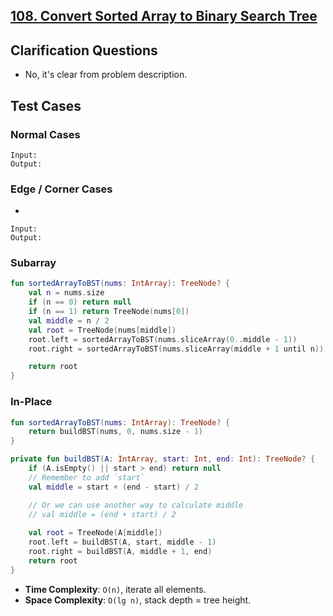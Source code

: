 ## [108. Convert Sorted Array to Binary Search Tree](https://leetcode.com/problems/convert-sorted-array-to-binary-search-tree/)

## Clarification Questions
* No, it's clear from problem description.
 
## Test Cases
### Normal Cases
```
Input: 
Output: 
```
### Edge / Corner Cases
* 
```
Input: 
Output: 
```

### Subarray
```kotlin
fun sortedArrayToBST(nums: IntArray): TreeNode? {
    val n = nums.size
    if (n == 0) return null
    if (n == 1) return TreeNode(nums[0])
    val middle = n / 2
    val root = TreeNode(nums[middle])
    root.left = sortedArrayToBST(nums.sliceArray(0..middle - 1))
    root.right = sortedArrayToBST(nums.sliceArray(middle + 1 until n))

    return root
}
```

### In-Place
```kotlin
fun sortedArrayToBST(nums: IntArray): TreeNode? {
    return buildBST(nums, 0, nums.size - 1)
}

private fun buildBST(A: IntArray, start: Int, end: Int): TreeNode? {
    if (A.isEmpty() || start > end) return null
    // Remember to add `start`
    val middle = start + (end - start) / 2

    // Or we can use another way to calculate middle
    // val middle = (end + start) / 2
    
    val root = TreeNode(A[middle])
    root.left = buildBST(A, start, middle - 1)
    root.right = buildBST(A, middle + 1, end)
    return root
}
```

* **Time Complexity**: `O(n)`, iterate all elements.
* **Space Complexity**: `O(lg n)`, stack depth = tree height.